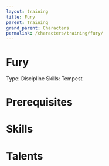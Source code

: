 ```yaml
---
layout: training
title: Fury
parent: Training
grand_parent: Characters
permalink: /characters/training/fury/
---
```


# Fury

Type: Discipline
Skills: Tempest

# Prerequisites

# Skills

# Talents